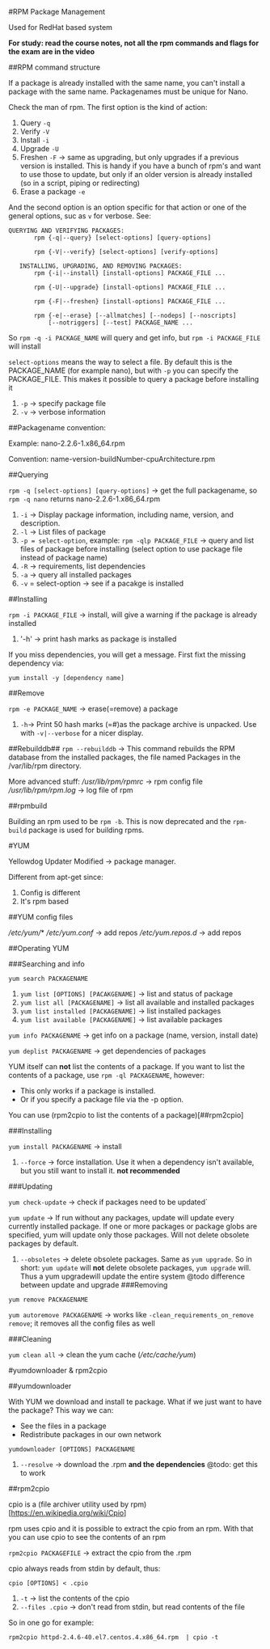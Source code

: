 #RPM Package Management

Used for RedHat based system

**For study: read the course notes, not all the rpm commands and flags for the exam are in the video**

##RPM command structure

If a package is already installed with the same name, you can't install a package with the same name. Packagenames must be unique for Nano.

Check the man of rpm. The first option is the kind of action:

1. Query `-q`
2. Verify `-V`
3. Install `-i`
4. Upgrade `-U`
5. Freshen `-F` -> same as upgrading, but only upgrades if a previous version is installed. This is handy if you have a bunch of rpm's and want to use those to update, but only if an older version is already installed (so in a script, piping or redirecting)
5. Erase a package `-e`

And the second option is an option specific for that action or one of the general options, suc as `v` for verbose. See:

```
QUERYING AND VERIFYING PACKAGES:
       rpm {-q|--query} [select-options] [query-options]

       rpm {-V|--verify} [select-options] [verify-options]

   INSTALLING, UPGRADING, AND REMOVING PACKAGES:
       rpm {-i|--install} [install-options] PACKAGE_FILE ...

       rpm {-U|--upgrade} [install-options] PACKAGE_FILE ...

       rpm {-F|--freshen} [install-options] PACKAGE_FILE ...

       rpm {-e|--erase} [--allmatches] [--nodeps] [--noscripts]
           [--notriggers] [--test] PACKAGE_NAME ...
```

So `rpm -q -i PACKAGE_NAME` will query and get info, but `rpm -i PACKAGE_FILE` will install 

`select-options` means the way to select a file. By default this is the PACKAGE_NAME (for example nano), but with `-p`  you can specify the PACKAGE_FILE. This makes it possible to query a package before installing it
  1. `-p` -> specify package file
  2. `-v` -> verbose information

##Packagename convention:

Example: nano-2.2.6-1.x86_64.rpm

Convention: name-version-buildNumber-cpuArchitecture.rpm

##Querying

`rpm -q [select-options] [query-options]` -> get the full packagename, so `rpm -q nano` returns nano-2.2.6-1.x86_64.rpm
  1. `-i` -> Display  package information, including name, version, and description.
  2. `-l` -> List files of package
  3. `-p = select-option`, example: `rpm -qlp PACKAGE_FILE` -> query and list files of package before installing (select option to use package file instead of package name)
  4. `-R` -> requirements, list dependencies
  5. `-a` -> query all installed packages
  6. `-v` = select-option  -> see if a pacakge is installed

##Installing

`rpm -i PACKAGE_FILE` -> install, will give a warning if the package is already installed
  1. '-h' -> print hash marks as package is installed

If you miss dependencies, you will get a message. First fixt the missing dependency via:

`yum install -y [dependency name]`

##Remove

`rpm -e PACKAGE_NAME` -> erase(=remove) a package
  1. `-h`-> Print 50 hash marks (=#)as the package archive is unpacked.  Use with `-v|--verbose` for a nicer display.
 
##Rebuilddb##
`rpm --rebuilddb` -> This command rebuilds the RPM database from the installed packages, the file named Packages in the /var/lib/rpm directory.

More advanced stuff:
*/usr/lib/rpm/rpmrc* -> rpm config file
*/usr/lib/rpm/rpm.log* -> log file of rpm

##rpmbuild

Building an rpm used to be `rpm -b`. This is now deprecated and the `rpm-build` package is used for building rpms. 

#YUM

Yellowdog Updater Modified -> package manager.

Different from apt-get since:
1. Config is different
2. It's rpm based

##YUM config files

*/etc/yum/**
*/etc/yum.conf* -> add repos
*/etc/yum.repos.d* -> add repos

##Operating YUM

###Searching and info

`yum search PACKAGENAME`

1. `yum list [OPTIONS] [PACAKGENAME]` -> list and status of package
2. `yum list all [PACKAGENAME]` -> list all available and installed packages
3. `yum list installed [PACKAGENAME]` -> list installed packages
4. `yum list available [PACKAGENAME]` -> list available packages

`yum info PACKAGENAME` -> get info on a package (name, version, install date)

`yum deplist PACKAGENAME` -> get dependencies of packages

YUM itself can **not** list the contents of a package. If you want to list the contents of a package, use `rpm -ql PACKAGENAME`, however:

- This only works if a package is installed.
- Or if you specify a package file via the -p option.

You can use (rpm2cpio to list the contents of a package)[##rpm2cpio]

###Installing

`yum install PACKAGENAME` -> install
  1. `--force` -> force installation. Use it when a dependency isn't available, but you still want to install it. **not recommended**

###Updating

`yum check-update` -> check if packages need to be updated`

`yum update` -> If  run  without  any packages, update will update every currently installed package.  If one or more packages or package globs are specified,  yum will update only those packages. Will not delete obsolete packages by default.
  1. `--obsoletes` -> delete obsolete packages. Same as `yum upgrade`. So in short: `yum update` will **not** delete obsolete packages, `yum upgrade` will. Thus a yum upgradewill update the entire system @todo difference between update and upgrade
###Removing

`yum remove PACKAGENAME`

`yum autoremove PACKAGENAME` -> works like `-clean_requirements_on_remove remove`; it removes all the config files as well

###Cleaning

`yum clean all` -> clean the yum cache (*/etc/cache/yum*)

#yumdownloader & rpm2cpio

##yumdownloader

With YUM we download and install te package. What if we just want to have the package? This way we can:

- See the files in a package
- Redistribute packages in our own network

`yumdownloader [OPTIONS] PACKAGENAME`
  1. `--resolve` -> download the .rpm **and the dependencies** @todo: get this to work


##rpm2cpio

cpio is a (file archiver utility used by rpm)[https://en.wikipedia.org/wiki/Cpio]

rpm uses cpio and it is possible to extract the cpio from an rpm. With that you can use cpio to see the contents of an rpm

`rpm2cpio PACKAGEFILE` -> extract the cpio from the .rpm

cpio always reads from stdin by default, thus:

`cpio [OPTIONS] < .cpio`
  1. `-t` -> list the contents of the cpio
  2. `--files .cpio` -> don't read from stdin, but read contents of the file

So in one go for example:

`rpm2cpio httpd-2.4.6-40.el7.centos.4.x86_64.rpm  | cpio -t`

